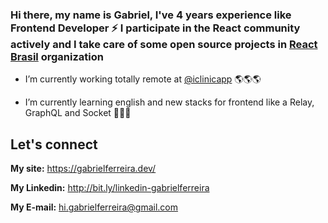 ### Hi there, my name is Gabriel, I've 4 years experience like Frontend Developer ⚡ I participate in the React community actively and I take care of some open source projects in [React Brasil](https://github.com/react-brasil) organization

- I’m currently working totally remote at [@iclinicapp](https://iclinic.com.br/) :earth_americas::earth_americas::earth_americas:

- I’m currently learning english and new stacks for frontend like a Relay, GraphQL and Socket 🌱🌱🌱

## Let's connect
**My site:** https://gabrielferreira.dev/

**My Linkedin:** http://bit.ly/linkedin-gabrielferreira

**My E-mail:** hi.gabrielferreira@gmail.com
